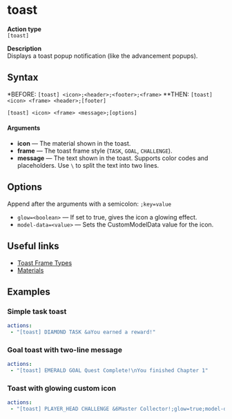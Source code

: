 # toast

**Action type**
<br>`[toast]`

**Description**
<br>Displays a toast popup notification (like the advancement popups).

## Syntax
*BEFORE: `[toast] <icon>;<header>;<footer>;<frame>`
**THEN: `[toast] <icon> <frame> <header>;[footer]`
```
[toast] <icon> <frame> <message>;[options]
```
#### Arguments
- **icon** — The material shown in the toast.
- **frame** — The toast frame style (`TASK`, `GOAL`, `CHALLENGE`).
- **message** — The text shown in the toast. Supports color codes and placeholders. Use `\` to split the text into two lines.

## Options

Append after the arguments with a semicolon: `;key=value`

- `glow=<boolean>` — If set to true, gives the icon a glowing effect.
- `model-data=<value>` — Sets the CustomModelData value for the icon.

## Useful links
- [Toast Frame Types](https://hub.spigotmc.org/javadocs/spigot/org/bukkit/advancement/Advancement.Frame.html)
- [Materials](https://hub.spigotmc.org/javadocs/spigot/org/bukkit/Material.html)

## Examples

### Simple task toast
```yaml
actions:
 - "[toast] DIAMOND TASK &aYou earned a reward!"
```

### Goal toast with two-line message
```yaml
actions:
 - "[toast] EMERALD GOAL Quest Complete!\nYou finished Chapter 1"
```

### Toast with glowing custom icon
```yaml
actions:
 - "[toast] PLAYER_HEAD CHALLENGE &6Master Collector!;glow=true;model-data=12"
```
